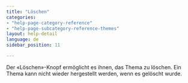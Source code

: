 ```yaml
---
title: "Löschen"
categories:
- "help-page-category-reference"
- "help-page-subcategory-reference-themes"
layout: help-detail
language: de
sidebar_position: 11

---
```


Der &laquo;Löschen&raquo;-Knopf ermöglicht es ihnen, das Thema zu löschen. Ein Thema kann nicht wieder hergestellt werden, wenn es gelöscht wurde.